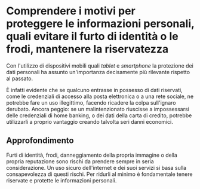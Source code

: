 # Comprendere i motivi per proteggere le informazioni personali, quali evitare il furto di identità o le frodi, mantenere la riservatezza

Con l'utilizzo di dispositivi mobili quali _tablet_ e _smartphone_ la protezione dei dati personali ha assunto un'importanza decisamente più rilevante
rispetto al passato.

È infatti evidente che se qualcuno entrasse in possesso di dati riservati, come le credenziali di accesso alla posta elettronica o a una rete sociale,
ne potrebbe fare un uso illegittimo, facendo ricadere la colpa sull'ignaro derubato. Ancora peggio: se un malintenzionato riuscisse a impossessarsi
delle credenziali di home banking, o dei dati della carta di credito, potrebbe utilizzarli a proprio vantaggio creando talvolta seri danni economici.

## Approfondimento

Furti di identità, frodi, danneggiamento della propria immagine o della propria reputazione sono rischi da prendere sempre in seria considerazione.
Un uso sicuro dell'internet e dei suoi servizi si basa sulla consapevolezza di questi rischi. Per ridurli al minimo è fondamentale tenere riservate
e protette le informazioni personali.
